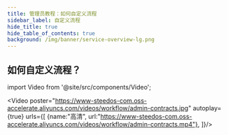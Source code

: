 ```yaml
---
title: 管理员教程：如何自定义流程
sidebar_label: 自定义流程
hide_title: true
hide_table_of_contents: true
background: /img/banner/service-overview-lg.png
---
```


## 如何自定义流程？

import Video from '@site/src/components/Video';

<Video 
    poster="https://www-steedos-com.oss-accelerate.aliyuncs.com/videos/workflow/admin-contracts.jpg"
    autoplay={true}
    urls={[
        {name:"高清", url:"https://www-steedos-com.oss-accelerate.aliyuncs.com/videos/workflow/admin-contracts.mp4"},
    ]}/>
